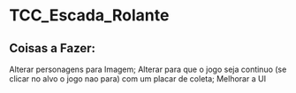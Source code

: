 # TCC_Escada_Rolante

## Coisas a Fazer:

Alterar personagens para Imagem;
Alterar para que o jogo seja continuo (se clicar no alvo o jogo nao para) com um placar de coleta;
Melhorar a UI
